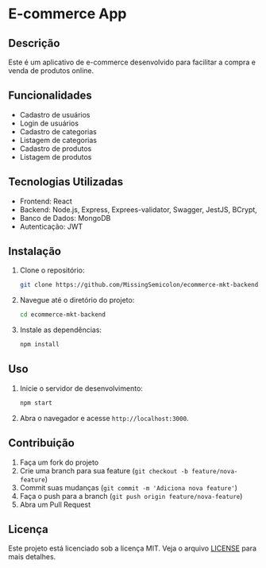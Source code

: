 # E-commerce App

## Descrição
Este é um aplicativo de e-commerce desenvolvido para facilitar a compra e venda de produtos online.

## Funcionalidades
- Cadastro de usuários
- Login de usuários
- Cadastro de categorias
- Listagem de categorias
- Cadastro de produtos
- Listagem de produtos

## Tecnologias Utilizadas
- Frontend: React
- Backend: Node.js, Express, Exprees-validator, Swagger, JestJS, BCrypt, 
- Banco de Dados: MongoDB
- Autenticação: JWT

## Instalação
1. Clone o repositório:
    ```bash
    git clone https://github.com/MissingSemicolon/ecommerce-mkt-backend.git
    ```
2. Navegue até o diretório do projeto:
    ```bash
    cd ecommerce-mkt-backend
    ```
3. Instale as dependências:
    ```bash
    npm install
    ```

## Uso
1. Inicie o servidor de desenvolvimento:
    ```bash
    npm start
    ```
2. Abra o navegador e acesse `http://localhost:3000`.

## Contribuição
1. Faça um fork do projeto
2. Crie uma branch para sua feature (`git checkout -b feature/nova-feature`)
3. Commit suas mudanças (`git commit -m 'Adiciona nova feature'`)
4. Faça o push para a branch (`git push origin feature/nova-feature`)
5. Abra um Pull Request

## Licença
Este projeto está licenciado sob a licença MIT. Veja o arquivo [LICENSE](LICENSE) para mais detalhes.
